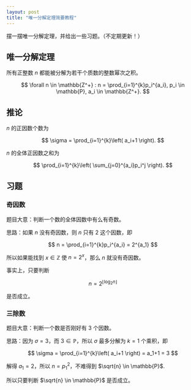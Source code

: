 ```yaml
---
layout: post
title: "唯一分解定理简要教程"
---
```


摆一摆唯一分解定理，并给出一些习题。（不定期更新！）

## 唯一分解定理

所有正整数 $n$ 都能被分解为若干个质数的整数幂次之积。

$$ \forall n \in \mathbb{Z^+} : n = \prod_{i=1}^{k}p_i^{a_i}, p_i \in \mathbb{P}, a_i \in \mathbb{Z^+}. $$

## 推论
$n$ 的正因数个数为

$$ \sigma = \prod_{i=1}^{k}\left( a_i+1 \right). $$

$n$ 的全体正因数之和为

$$ \prod_{i=1}^{k}\left( \sum_{j=0}^{a_i}p_i^j \right). $$

## 习题

### 奇因数

题目大意：判断一个数的全体因数中有么有奇数。

思路：如果 $n$ 没有奇因数，则 $n$ 只有 $2$ 这个因数，即

$$ n = \prod_{i=1}^{k}p_i^{a_i} = 2^{a_1} $$

所以如果能找到 $x \in \mathbb{Z}$ 使 $n=2^x$，那么 $n$ 就没有奇因数。

事实上，只要判断 

$$ n=2^{\lfloor \log_2 n \rfloor} $$

是否成立。

### 三除数

题目大意：判断一个数是否刚好有 $3$ 个因数。

思路：因为 $\sigma=3$，而 $3 \in \mathbb{P}$，所以 $\sigma$ 最多分解为 $k=1$ 个乘积，即

$$ \sigma = \prod_{i=1}^{k}\left( a_i+1 \right) = a_1+1 = 3 $$

解得 $a_1=2$，所以 $n=p_1^2$，不难得到 $\sqrt{n} \in \mathbb{P}$.

所以只要判断 $\sqrt{n} \in \mathbb{P}$ 是否成立。

